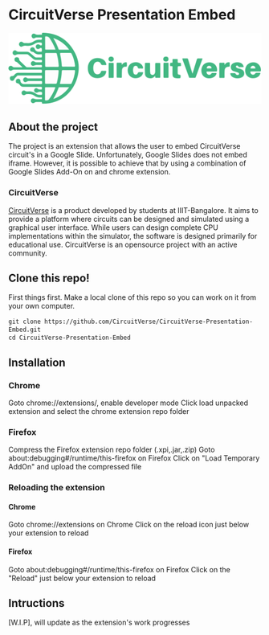 
# CircuitVerse Presentation Embed
![download](https://github.com/CircuitVerse/CircuitVerse/raw/master/public/img/cvlogo.svg?sanitize=true)
## About the project
The project is an extension that allows the user to embed CircuitVerse circuit's in a Google Slide. Unfortunately, Google Slides does not embed iframe. However, it is possible to achieve that by using a combination of Google Slides Add-On on and chrome extension.
### CircuitVerse
[CircuitVerse](https://circuitverse.org) is a product developed by students at IIIT-Bangalore. It aims to provide a platform where circuits can be designed and simulated using a graphical user interface. While users can design complete CPU implementations within the simulator, the software is designed primarily for educational use. CircuitVerse is an opensource project with an active community.
## Clone this repo!
First things first. Make a local clone of this repo so you can work on it from your own computer.
```
git clone https://github.com/CircuitVerse/CircuitVerse-Presentation-Embed.git
cd CircuitVerse-Presentation-Embed
```
## Installation

### Chrome
Goto chrome://extensions/, enable developer mode
Click load unpacked extension and select the chrome extension repo folder

### Firefox
Compress the Firefox extension repo folder (.xpi,.jar,.zip)
Goto about:debugging#/runtime/this-firefox on Firefox
Click on "Load Temporary AddOn" and upload the compressed file

### Reloading the extension
#### Chrome
Goto chrome://extensions on Chrome
Click on the reload icon just below your extension to reload
#### Firefox
Goto about:debugging#/runtime/this-firefox on Firefox
Click on the "Reload" just below your extension to reload

## Intructions
[W.I.P], will update as the extension's work progresses
